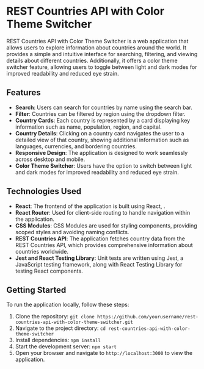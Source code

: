 # REST Countries API with Color Theme Switcher

REST Countries API with Color Theme Switcher is a web application that allows users to explore information about countries around the world. It provides a simple and intuitive interface for searching, filtering, and viewing details about different countries. Additionally, it offers a color theme switcher feature, allowing users to toggle between light and dark modes for improved readability and reduced eye strain.

## Features

- **Search**: Users can search for countries by name using the search bar.
- **Filter**: Countries can be filtered by region using the dropdown filter.
- **Country Cards**: Each country is represented by a card displaying key information such as name, population, region, and capital.
- **Country Details**: Clicking on a country card navigates the user to a detailed view of that country, showing additional information such as languages, currencies, and bordering countries.
- **Responsive Design**: The application is designed to work seamlessly across desktop and mobile.
- **Color Theme Switcher**: Users have the option to switch between light and dark modes for improved readability and reduced eye strain.

## Technologies Used

- **React**: The frontend of the application is built using React, .
- **React Router**: Used for client-side routing to handle navigation within the application.
- **CSS Modules**: CSS Modules are used for styling components, providing scoped styles and avoiding naming conflicts.
- **REST Countries API**: The application fetches country data from the REST Countries API, which provides comprehensive information about countries worldwide.
- **Jest and React Testing Library**: Unit tests are written using Jest, a JavaScript testing framework, along with React Testing Library for testing React components.

## Getting Started

To run the application locally, follow these steps:

1. Clone the repository: `git clone https://github.com/yourusername/rest-countries-api-with-color-theme-switcher.git`
2. Navigate to the project directory: `cd rest-countries-api-with-color-theme-switcher`
3. Install dependencies: `npm install`
4. Start the development server: `npm start`
5. Open your browser and navigate to `http://localhost:3000` to view the application.


